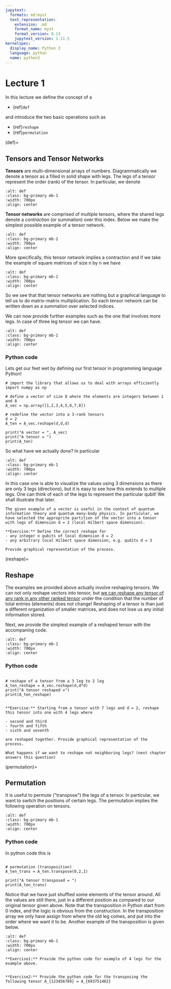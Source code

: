 ```yaml
---
jupytext:
  formats: md:myst
  text_representation:
    extension: .md
    format_name: myst
    format_version: 0.13
    jupytext_version: 1.11.5
kernelspec:
  display_name: Python 3
  language: python
  name: python3
---
```


# Lecture 1 

In this lecture we define the concept of a 
- {ref}`def`

and introduce the two basic operations such as
- {ref}`reshape`
- {ref}`permutation`

(def)=
## Tensors and Tensor Networks 

**Tensors** are multi-dimensional arrays of numbers. Diagrammatically we denote a tensor as a filled in solid shape with legs. The legs of a tensor represent the order (rank) of the tensor. In particular, we denote

```{image} /images/def.png
:alt: def
:class: bg-primary mb-1
:width: 700px
:align: center
```

**Tensor networks** are comprised of multiple tensors, where the shared legs denote a *contraction* (or summation) over this index. Below we make the simplest possible example of a tensor network.  
 
```{image} /images/fig1.png
:alt: def
:class: bg-primary mb-1
:width: 700px
:align: center
```
More specifically, this tensor network implies a contraction and if we take the example of square matrices of size n by n we have
```{image} /images/fig2.png
:alt: def
:class: bg-primary mb-1
:width: 700px
:align: center
```
So we see that that tensor networks are nothing but a graphical language to tell us to do matrix-matrix multiplication. So each tensor network can be written down as a summation over selected indices. 

We can now provide further examples such as the one that involves more legs. In case of three leg tensor we can have.

```{image} /images/fig3.png
:alt: def
:class: bg-primary mb-1
:width: 700px
:align: center
```


### Python code
Lets get our feet wet by defining our first tensor in programming language Python! 

 
```{code-cell}
# import the library that allows us to deal with arrays efficiently
import numpy as np

# define a vector of size 8 where the elements are integers between 1 and 8
A_vec = np.array([1,2,3,4,5,6,7,8])

# redefine the vector into a 3-rank tensors
d = 2
A_ten = A_vec.reshape(d,d,d)

print("A vector = ", A_vec)
print("A tensor = ")
print(A_ten)

```


So what have we actually done? In particular

```{image} /images/fig4.png
:alt: def
:class: bg-primary mb-1
:width: 700px
:align: center
```

In this case one is able to visualize the values using 3 dimensions as there are only 3 legs (directions), but it is easy to see how this extends to multiple legs. One can think of each of the legs to represent the particular qubit! We shall illustrate that later.

```{note}
The given example of a vector is useful in the context of quantum information theory and quantum many-body physics. In particular, we have selected the approprite partition of the vector into a tensor with legs of dimension d = 2 (local Hilbert space dimension). 

**Exercise:** Define the correct reshape for
- any integer n qubits of local dimension d = 2 
- any arbitrary local Hilbert space dimension, e.g. qudits d = 3 

Provide graphical representation of the process. 

```
(reshape)=
## Reshape
The examples we provided above actually involve reshaping tensors. We can not only reshape vectors into tensor, but <u>we can reshape any tensor of any rank in any other ranked tensor</u> under the condition that the number of total entries (elements) does not change! Reshaping of a tensor is than just a different organization of smaller matrices, and does not lose us any initial information stored. 

Next, we provide the simplest example of a reshaped tensor with the accompaning code. 


```{image} /images/fig6.png
:alt: def
:class: bg-primary mb-1
:width: 700px
:align: center
```


### Python code

```{code-cell}

# reshape of a tensor from a 3 leg to 2 leg
A_ten_reshape = A_vec.reshape(d,d*d)
print("A tensor reshaped =")
print(A_ten_reshape)


```
```{note}
**Exercise:** Starting from a tensor with 7 legs and d = 2, reshape this tensor into one with 4 legs where

- second and third 
- fourth and fifth 
- sixth and seventh 

are reshaped together. Provide graphical representation of the process. 

What happens if we want to reshape not neighboring legs? (next chapter answers this question)

```

(permutation)=
## Permutation
It is useful to permute ("transpose") the legs of a tensor. In particular, we want to switch the positions of certain legs.  The permutation implies the following operation on tensors. 

```{image} /images/fig5.png
:alt: def
:class: bg-primary mb-1
:width: 700px
:align: center
```

### Python code
In python code this is

```{code-cell}

# permutation (transposition)
A_ten_trans = A_ten.transpose(0,2,1)

print("A tensor transposed = ")
print(A_ten_trans)

```
Notice that we have just shuffled some elements of the tensor around. All the values are still there, just in a different position as compared to our original tensor given above. Note that the transposition in Python start from 0 index, and the logic is obvious from the construction. In the transposition array we only have assign from where the old leg comes, and put into the order where we want it to be. Another example of the transposition is given below. 

```{image} /images/fig7.png
:alt: def
:class: bg-primary mb-1
:width: 700px
:align: center
```

```{note}
**Exercise1:** Provide the python code for example of 4 legs for the example above. 


**Exercise2:** Provide the python code for the transposing the following tensor A_{123456789} = A_{693751482}
```




